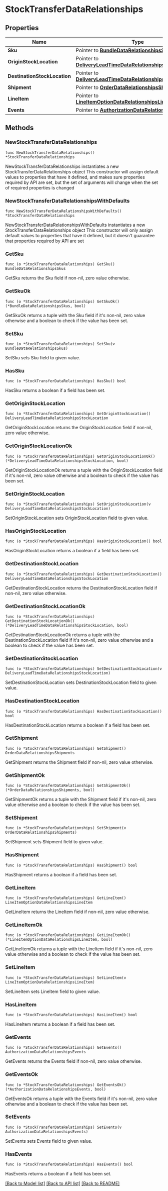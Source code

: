 # StockTransferDataRelationships

## Properties

Name | Type | Description | Notes
------------ | ------------- | ------------- | -------------
**Sku** | Pointer to [**BundleDataRelationshipsSkus**](BundleDataRelationshipsSkus.md) |  | [optional] 
**OriginStockLocation** | Pointer to [**DeliveryLeadTimeDataRelationshipsStockLocation**](DeliveryLeadTimeDataRelationshipsStockLocation.md) |  | [optional] 
**DestinationStockLocation** | Pointer to [**DeliveryLeadTimeDataRelationshipsStockLocation**](DeliveryLeadTimeDataRelationshipsStockLocation.md) |  | [optional] 
**Shipment** | Pointer to [**OrderDataRelationshipsShipments**](OrderDataRelationshipsShipments.md) |  | [optional] 
**LineItem** | Pointer to [**LineItemOptionDataRelationshipsLineItem**](LineItemOptionDataRelationshipsLineItem.md) |  | [optional] 
**Events** | Pointer to [**AuthorizationDataRelationshipsEvents**](AuthorizationDataRelationshipsEvents.md) |  | [optional] 

## Methods

### NewStockTransferDataRelationships

`func NewStockTransferDataRelationships() *StockTransferDataRelationships`

NewStockTransferDataRelationships instantiates a new StockTransferDataRelationships object
This constructor will assign default values to properties that have it defined,
and makes sure properties required by API are set, but the set of arguments
will change when the set of required properties is changed

### NewStockTransferDataRelationshipsWithDefaults

`func NewStockTransferDataRelationshipsWithDefaults() *StockTransferDataRelationships`

NewStockTransferDataRelationshipsWithDefaults instantiates a new StockTransferDataRelationships object
This constructor will only assign default values to properties that have it defined,
but it doesn't guarantee that properties required by API are set

### GetSku

`func (o *StockTransferDataRelationships) GetSku() BundleDataRelationshipsSkus`

GetSku returns the Sku field if non-nil, zero value otherwise.

### GetSkuOk

`func (o *StockTransferDataRelationships) GetSkuOk() (*BundleDataRelationshipsSkus, bool)`

GetSkuOk returns a tuple with the Sku field if it's non-nil, zero value otherwise
and a boolean to check if the value has been set.

### SetSku

`func (o *StockTransferDataRelationships) SetSku(v BundleDataRelationshipsSkus)`

SetSku sets Sku field to given value.

### HasSku

`func (o *StockTransferDataRelationships) HasSku() bool`

HasSku returns a boolean if a field has been set.

### GetOriginStockLocation

`func (o *StockTransferDataRelationships) GetOriginStockLocation() DeliveryLeadTimeDataRelationshipsStockLocation`

GetOriginStockLocation returns the OriginStockLocation field if non-nil, zero value otherwise.

### GetOriginStockLocationOk

`func (o *StockTransferDataRelationships) GetOriginStockLocationOk() (*DeliveryLeadTimeDataRelationshipsStockLocation, bool)`

GetOriginStockLocationOk returns a tuple with the OriginStockLocation field if it's non-nil, zero value otherwise
and a boolean to check if the value has been set.

### SetOriginStockLocation

`func (o *StockTransferDataRelationships) SetOriginStockLocation(v DeliveryLeadTimeDataRelationshipsStockLocation)`

SetOriginStockLocation sets OriginStockLocation field to given value.

### HasOriginStockLocation

`func (o *StockTransferDataRelationships) HasOriginStockLocation() bool`

HasOriginStockLocation returns a boolean if a field has been set.

### GetDestinationStockLocation

`func (o *StockTransferDataRelationships) GetDestinationStockLocation() DeliveryLeadTimeDataRelationshipsStockLocation`

GetDestinationStockLocation returns the DestinationStockLocation field if non-nil, zero value otherwise.

### GetDestinationStockLocationOk

`func (o *StockTransferDataRelationships) GetDestinationStockLocationOk() (*DeliveryLeadTimeDataRelationshipsStockLocation, bool)`

GetDestinationStockLocationOk returns a tuple with the DestinationStockLocation field if it's non-nil, zero value otherwise
and a boolean to check if the value has been set.

### SetDestinationStockLocation

`func (o *StockTransferDataRelationships) SetDestinationStockLocation(v DeliveryLeadTimeDataRelationshipsStockLocation)`

SetDestinationStockLocation sets DestinationStockLocation field to given value.

### HasDestinationStockLocation

`func (o *StockTransferDataRelationships) HasDestinationStockLocation() bool`

HasDestinationStockLocation returns a boolean if a field has been set.

### GetShipment

`func (o *StockTransferDataRelationships) GetShipment() OrderDataRelationshipsShipments`

GetShipment returns the Shipment field if non-nil, zero value otherwise.

### GetShipmentOk

`func (o *StockTransferDataRelationships) GetShipmentOk() (*OrderDataRelationshipsShipments, bool)`

GetShipmentOk returns a tuple with the Shipment field if it's non-nil, zero value otherwise
and a boolean to check if the value has been set.

### SetShipment

`func (o *StockTransferDataRelationships) SetShipment(v OrderDataRelationshipsShipments)`

SetShipment sets Shipment field to given value.

### HasShipment

`func (o *StockTransferDataRelationships) HasShipment() bool`

HasShipment returns a boolean if a field has been set.

### GetLineItem

`func (o *StockTransferDataRelationships) GetLineItem() LineItemOptionDataRelationshipsLineItem`

GetLineItem returns the LineItem field if non-nil, zero value otherwise.

### GetLineItemOk

`func (o *StockTransferDataRelationships) GetLineItemOk() (*LineItemOptionDataRelationshipsLineItem, bool)`

GetLineItemOk returns a tuple with the LineItem field if it's non-nil, zero value otherwise
and a boolean to check if the value has been set.

### SetLineItem

`func (o *StockTransferDataRelationships) SetLineItem(v LineItemOptionDataRelationshipsLineItem)`

SetLineItem sets LineItem field to given value.

### HasLineItem

`func (o *StockTransferDataRelationships) HasLineItem() bool`

HasLineItem returns a boolean if a field has been set.

### GetEvents

`func (o *StockTransferDataRelationships) GetEvents() AuthorizationDataRelationshipsEvents`

GetEvents returns the Events field if non-nil, zero value otherwise.

### GetEventsOk

`func (o *StockTransferDataRelationships) GetEventsOk() (*AuthorizationDataRelationshipsEvents, bool)`

GetEventsOk returns a tuple with the Events field if it's non-nil, zero value otherwise
and a boolean to check if the value has been set.

### SetEvents

`func (o *StockTransferDataRelationships) SetEvents(v AuthorizationDataRelationshipsEvents)`

SetEvents sets Events field to given value.

### HasEvents

`func (o *StockTransferDataRelationships) HasEvents() bool`

HasEvents returns a boolean if a field has been set.


[[Back to Model list]](../README.md#documentation-for-models) [[Back to API list]](../README.md#documentation-for-api-endpoints) [[Back to README]](../README.md)


